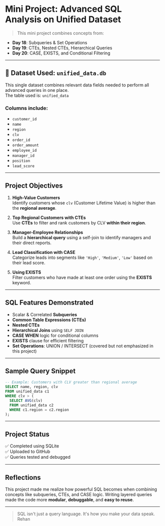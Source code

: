 # Mini Project: Advanced SQL Analysis on Unified Dataset

> This mini project combines concepts from:
- **Day 18**: Subqueries & Set Operations  
- **Day 19**: CTEs, Nested CTEs, Hierarchical Queries  
- **Day 20**: CASE, EXISTS, and Conditional Filtering  

---

## 📁 Dataset Used: `unified_data.db`

This single dataset combines relevant data fields needed to perform all advanced queries in one place.  
The table used is: `unified_data`

### Columns include:
- `customer_id`  
- `name`  
- `region`  
- `clv`  
- `order_id`  
- `order_amount`  
- `employee_id`  
- `manager_id`  
- `position`  
- `lead_score`

---

## Project Objectives

1. **High-Value Customers**  
   Identify customers whose `clv` (Customer Lifetime Value) is higher than the **regional average**.

2. **Top Regional Customers with CTEs**  
   Use **CTEs** to filter and rank customers by CLV **within their region**.

3. **Manager-Employee Relationships**  
   Build a **hierarchical query** using a self-join to identify managers and their direct reports.

4. **Lead Classification with CASE**  
   Categorize leads into segments like `'High'`, `'Medium'`, `'Low'` based on their lead score.

5. **Using EXISTS**  
   Filter customers who have made at least one order using the **EXISTS** keyword.

---

## SQL Features Demonstrated

- Scalar & Correlated **Subqueries**
- **Common Table Expressions (CTEs)**
- **Nested CTEs**
- **Hierarchical Joins** using `SELF JOIN`
- **CASE WHEN** logic for conditional columns
- **EXISTS** clause for efficient filtering
- **Set Operations**: UNION / INTERSECT (covered but not emphasized in this project)

---

## Sample Query Snippet

```sql
-- Example: Customers with CLV greater than regional average
SELECT name, region, clv
FROM unified_data c1
WHERE clv > (
  SELECT AVG(clv)
  FROM unified_data c2
  WHERE c1.region = c2.region
);
```

---

## Project Status

✅ Completed using SQLite  
✅ Uploaded to GitHub  
✅ Queries tested and debugged

---

## Reflections

This project made me realize how powerful SQL becomes when combining concepts like subqueries, CTEs, and CASE logic. Writing layered queries made the code more **modular**, **debuggable**, and **easy to reuse**.  

---

> SQL isn't just a query language. It's how you make your data speak.
> Rehan

